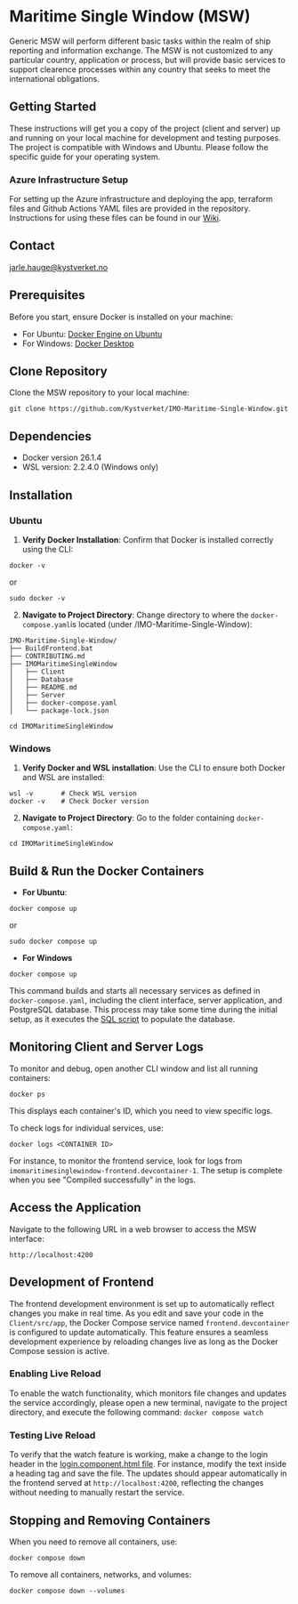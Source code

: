 # Maritime Single Window (MSW)
Generic MSW will perform different basic tasks within the realm of ship reporting and information exchange. The MSW is not customized to any particular country, application or process, but will provide basic services to support clearence processes within any country that seeks to meet the international obligations.

## Getting Started
These instructions will get you a copy of the project (client and server) up and running on your local machine for development and testing purposes. The project is compatible with Windows and Ubuntu. Please follow the specific guide for your operating system.

### Azure Infrastructure Setup

For setting up the Azure infrastructure and deploying the app, terraform files and Github Actions YAML files are provided in the repository. Instructions for using these files can be found in our [Wiki](https://github.com/Kystverket/IMO-Maritime-Single-Window/wiki/Terraform-Azure-%E2%80%90-Infrastructure-&-App-Deploymnent). 

## Contact
jarle.hauge@kystverket.no

## Prerequisites

Before you start, ensure Docker is installed on your machine: 

- For Ubuntu: [Docker Engine on Ubuntu](https://docs.docker.com/engine/install/ubuntu/)
- For Windows: [Docker Desktop](https://www.docker.com/products/docker-desktop/)


## Clone Repository

Clone the MSW repository to your local machine: 
```
git clone https://github.com/Kystverket/IMO-Maritime-Single-Window.git
```

## Dependencies

- Docker version 26.1.4
- WSL version: 2.2.4.0 (Windows only)

## Installation

### Ubuntu

1. **Verify Docker Installation**: Confirm that Docker is installed correctly using the CLI:

```
docker -v  
```

or 

```
sudo docker -v
```

2. **Navigate to Project Directory**: Change directory to where the `docker-compose.yaml`is located (under /IMO-Maritime-Single-Window):

```
IMO-Maritime-Single-Window/
├── BuildFrontend.bat
├── CONTRIBUTING.md
├── IMOMaritimeSingleWindow
│   ├── Client
│   ├── Database
│   ├── README.md
│   ├── Server
│   ├── docker-compose.yaml
│   └── package-lock.json
```

```
cd IMOMaritimeSingleWindow
```

### Windows

1. **Verify Docker and WSL installation**: Use the CLI to ensure both Docker and WSL are installed:

```
wsl -v       # Check WSL version
docker -v    # Check Docker version
```

2. **Navigate to Project Directory**: Go to the folder containing `docker-compose.yaml`:

```
cd IMOMaritimeSingleWindow
```


## Build & Run the Docker Containers

- **For Ubuntu**:

```
docker compose up
```

or 

```
sudo docker compose up
```

- **For Windows**

```
docker compose up
```

This command builds and starts all necessary services as defined in `docker-compose.yaml`, including the client interface, server application, and PostgreSQL database. This process may take some time during the initial setup, as it executes the [SQL script](https://github.com/Kystverket/IMO-Maritime-Single-Window/blob/master/IMOMaritimeSingleWindow/Server/SqlScripts/Create_and_populate_DB.sql) to populate the database. 


## Monitoring Client and Server Logs

To monitor and debug, open another CLI window and list all running containers:
```
docker ps
```

This displays each container's ID, which you need to view specific logs.

To check logs for individual services, use:

```
docker logs <CONTAINER ID>
```

For instance, to monitor the frontend service, look for logs from `imomaritimesinglewindow-frontend.devcontainer-1`. The setup is complete when you see "Compiled successfully" in the logs. 


## Access the Application
Navigate to the following URL in a web browser to access the MSW interface:

`http://localhost:4200`


## Development of Frontend
The frontend development environment is set up to automatically reflect changes you make in real time. As you edit and save your code in the `Client/src/app`, the Docker Compose service named `frontend.devcontainer` is configured to update automatically. This feature ensures a seamless development experience by reloading changes live as long as the Docker Compose session is active.

### Enabling Live Reload
To enable the watch functionality, which monitors file changes and updates the service accordingly, please open a new terminal, navigate to the project directory, and execute the following command: `docker compose watch`

### Testing Live Reload
To verify that the watch feature is working, make a change to the login header in the [login.component.html file](https://github.com/Kystverket/IMO-Maritime-Single-Window/blob/master/IMOMaritimeSingleWindow/Client/src/app/auth/login/login.component.html). For instance, modify the text inside a heading tag and save the file. The updates should appear automatically in the frontend served at `http://localhost:4200`, reflecting the changes without needing to manually restart the service.

## Stopping and Removing Containers

When you need to remove all containers, use:
```
docker compose down
```

To remove all containers, networks, and volumes:

```
docker compose down --volumes
```


